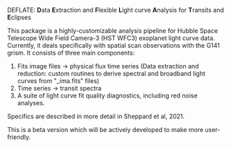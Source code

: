 DEFLATE:
**D**ata **E**xtraction and **F**lexible **L**ight curve **A**nalysis for **T**ransits and **E**clipses

This package is a highly-customizable analysis pipeline for Hubble Space Telescope Wide Field Camera-3 (HST WFC3) exoplanet light curve data. Currently, it deals specifically with spatial scan observations with the G141 grism. It consists of three main components:

1. Fits image files -> physical flux time series (Data extraction and reduction: custom routines to derive spectral and broadband light curves from "\_ima.fits" files)
2. Time series -> transit spectra
3. A suite of light curve fit quality diagnostics, including red noise analyses.

Specifics are described in more detail in Sheppard et al, 2021. 

This is a beta version which will be actively developed to make more user-friendly.

